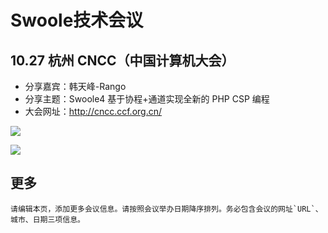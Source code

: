 # Swoole技术会议


10.27 杭州 CNCC（中国计算机大会）
----
- 分享嘉宾：韩天峰-Rango
- 分享主题：Swoole4 基于协程+通道实现全新的 PHP CSP 编程
- 大会网址：<http://cncc.ccf.org.cn/>

![](https://www.swoole.com/static/uploads/wiki/201810/10/686150903746.png)

![](https://www.swoole.com/static/uploads/wiki/201810/10/686230789001.png)

更多
-----
```
请编辑本页，添加更多会议信息。请按照会议举办日期降序排列。务必包含会议的网址`URL`、城市、日期三项信息。
```